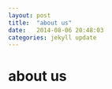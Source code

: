 ```yaml
---
layout: post
title:  "about us"
date:   2014-08-06 20:48:03
categories: jekyll update
---
```


<h1>about us</h1>

